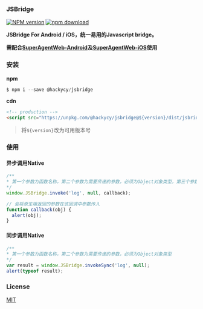 ### JSBridge

[![NPM version][npm-image]][npm-url]
[![npm download][download-image]][download-url]

[npm-image]: https://img.shields.io/npm/v/@hackycy/jsbridge.svg?style=flat-square
[npm-url]: https://npmjs.org/package/@hackycy/jsbridge
[download-image]: https://img.shields.io/npm/dm/@hackycy/jsbridge.svg?style=flat-square
[download-url]: https://npmjs.org/package/@hackycy/jsbridge

**JSBridge For Android / iOS，统一易用的Javascript bridge。**

**需配合[SuperAgentWeb-Android](https://github.com/hackycy/SuperAgentWeb-Android)及[SuperAgentWeb-iOS](https://github.com/hackycy/SuperAgentWeb-iOS)使用**

### 安装

**npm**

``` javascript
$ npm i --save @hackycy/jsbridge
```

**cdn**

``` html
<!-- production -->
<script src="https://unpkg.com/@hackycy/jsbridge@${version}/dist/jsbridge.min.js"></script>
```

> 将`${version}`改为可用版本号

### 使用

#### 异步调用Native

``` javascript
/**
* 第一个参数为函数名称，第二个参数为需要传递的参数，必须为Object对象类型，第三个参数为回调
*/
window.JSBridge.invoke('log', null, callback);

// 会将原生端返回的参数在该回调中参数传入
function callback(obj) {
  alert(obj);
}
```

#### 同步调用Native

``` javascript
/**
* 第一个参数为函数名称，第二个参数为需要传递的参数，必须为Object对象类型
*/
var result = window.JSBridge.invokeSync('log', null);
alert(typeof result);
```

### License

[MIT](LICENSE)